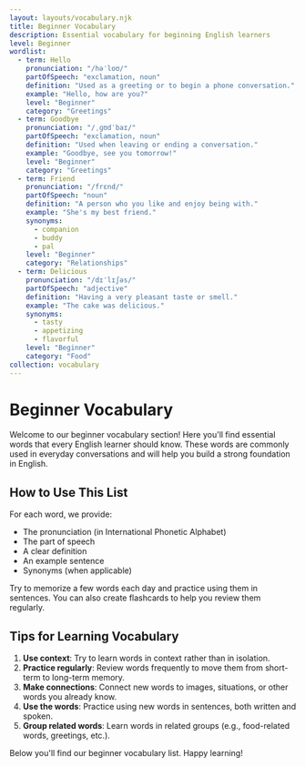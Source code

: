 ```yaml
---
layout: layouts/vocabulary.njk
title: Beginner Vocabulary
description: Essential vocabulary for beginning English learners
level: Beginner
wordlist: 
  - term: Hello
    pronunciation: "/həˈloʊ/"
    partOfSpeech: "exclamation, noun"
    definition: "Used as a greeting or to begin a phone conversation."
    example: "Hello, how are you?"
    level: "Beginner"
    category: "Greetings"
  - term: Goodbye
    pronunciation: "/ˌɡʊdˈbaɪ/"
    partOfSpeech: "exclamation, noun"
    definition: "Used when leaving or ending a conversation."
    example: "Goodbye, see you tomorrow!"
    level: "Beginner"
    category: "Greetings"
  - term: Friend
    pronunciation: "/frɛnd/"
    partOfSpeech: "noun"
    definition: "A person who you like and enjoy being with."
    example: "She's my best friend."
    synonyms: 
      - companion
      - buddy
      - pal
    level: "Beginner"
    category: "Relationships"
  - term: Delicious
    pronunciation: "/dɪˈlɪʃəs/"
    partOfSpeech: "adjective"
    definition: "Having a very pleasant taste or smell."
    example: "The cake was delicious."
    synonyms: 
      - tasty
      - appetizing
      - flavorful
    level: "Beginner"
    category: "Food"
collection: vocabulary
---
```


# Beginner Vocabulary

Welcome to our beginner vocabulary section! Here you'll find essential words that every English learner should know. These words are commonly used in everyday conversations and will help you build a strong foundation in English.

## How to Use This List

For each word, we provide:
- The pronunciation (in International Phonetic Alphabet)
- The part of speech
- A clear definition
- An example sentence
- Synonyms (when applicable)

Try to memorize a few words each day and practice using them in sentences. You can also create flashcards to help you review them regularly.

## Tips for Learning Vocabulary

1. **Use context**: Try to learn words in context rather than in isolation.
2. **Practice regularly**: Review words frequently to move them from short-term to long-term memory.
3. **Make connections**: Connect new words to images, situations, or other words you already know.
4. **Use the words**: Practice using new words in sentences, both written and spoken.
5. **Group related words**: Learn words in related groups (e.g., food-related words, greetings, etc.).

Below you'll find our beginner vocabulary list. Happy learning!
